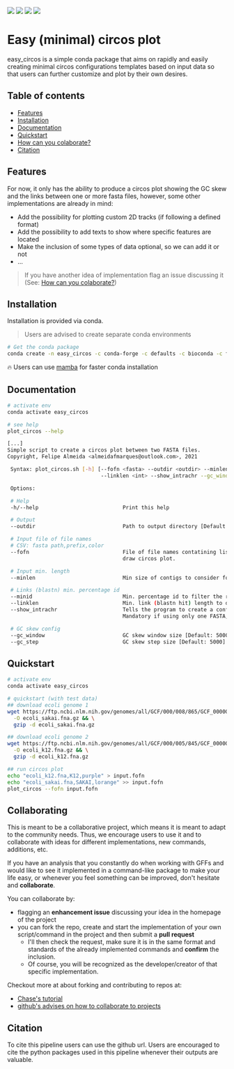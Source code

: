 ![](https://anaconda.org/falmeida/easy_circos/badges/version.svg) ![](https://anaconda.org/falmeida/easy_circos/badges/latest_release_date.svg) ![](https://anaconda.org/falmeida/easy_circos/badges/platforms.svg) ![](https://anaconda.org/falmeida/easy_circos/badges/installer/conda.svg)

# Easy (minimal) circos plot

easy_circos is a simple conda package that aims on rapidly and easily creating minimal circos configurations templates based on input data so that users can further customize and plot by their own desires.

## Table of contents

* [Features](https://github.com/fmalmeida/easy_circos#features)
* [Installation](https://github.com/fmalmeida/easy_circos#installation)
* [Documentation](https://github.com/fmalmeida/easy_circos#documentation)
* [Quickstart](https://github.com/fmalmeida/easy_circos#quickstart)
* [How can you colaborate?](https://github.com/fmalmeida/easy_circos#collaborating)
* [Citation](https://github.com/fmalmeida/easy_circos#citation)

## Features

For now, it only has the ability to produce a circos plot showing the GC skew and the links between one or more fasta files, however, some other implementations are already in mind:

* Add the possibility for plotting custom 2D tracks (if following a defined format)
* Add the possibility to add texts to show where specific features are located
* Make the inclusion of some types of data optional, so we can add it or not
* ...

> If you have another idea of implementation flag an issue discussing it (See: [How can you colaborate?](https://github.com/fmalmeida/easy_circos#collaborating))

## Installation

Installation is provided via conda.

> Users are advised to create separate conda environments

```bash
# Get the conda package
conda create -n easy_circos -c conda-forge -c defaults -c bioconda -c falmeida -c anaconda easy_circos
```

:fire: Users can use [mamba](https://github.com/mamba-org/mamba) for faster conda installation

## Documentation

```bash
# activate env
conda activate easy_circos

# see help
plot_circos --help

[...]
Simple script to create a circos plot between two FASTA files.
Copyright, Felipe Almeida <almeidafmarques@outlook.com>, 2021

 Syntax: plot_circos.sh [-h] [--fofn <fasta> --outdir <outdir> --minlen <int> --minid <int>
                              --linklen <int> --show_intrachr --gc_window <int> --gc_step <int>]

 Options:

 # Help
 -h/--help                           Print this help

 # Output
 --outdir                            Path to output directory [Default: ./results]

 # Input file of file names
 # CSV: fasta path,prefix,color
 --fofn                              File of file names contatining list of fastas to
                                     draw circos plot.

 # Input min. length
 --minlen                            Min size of contigs to consider for plot [Default: 10000]

 # Links (blastn) min. percentage id
 --minid                             Min. percentage id to filter the results of blastn to draw links [Default: 85]
 --linklen                           Min. link (blastn hit) length to display in plot [Default: 5000]
 --show_intrachr                     Tells the program to create a conf file showing intra chr links [Default: false]
                                     Mandatory if using only one FASTA, otherwise, links will not be shown.

 # GC skew config
 --gc_window                         GC skew window size [Default: 5000]
 --gc_step                           GC skew step size [Default: 5000]
```

## Quickstart

```bash
# activate env
conda activate easy_circos

# quickstart (with test data)
## download ecoli genome 1
wget https://ftp.ncbi.nlm.nih.gov/genomes/all/GCF/000/008/865/GCF_000008865.2_ASM886v2/GCF_000008865.2_ASM886v2_genomic.fna.gz \
  -O ecoli_sakai.fna.gz && \
  gzip -d ecoli_sakai.fna.gz

## download ecoli genome 2
wget https://ftp.ncbi.nlm.nih.gov/genomes/all/GCF/000/005/845/GCF_000005845.2_ASM584v2/GCF_000005845.2_ASM584v2_genomic.fna.gz \
  -O ecoli_k12.fna.gz && \
  gzip -d ecoli_k12.fna.gz

## run circos plot
echo "ecoli_k12.fna,K12,purple" > input.fofn
echo "ecoli_sakai.fna,SAKAI,lorange" >> input.fofn
plot_circos --fofn input.fofn
```

## Collaborating

This is meant to be a collaborative project, which means it is meant to adapt to the community needs. Thus, we encourage users to use it and to collaborate with ideas for different implementations, new commands, additions, etc.

If you have an analysis that you constantly do when working with GFFs and would like to see it implemented in a command-like package to make your life easy, or whenever you feel something can be improved, don't hesitate and **collaborate**.

You can collaborate by:

* flagging an **enhancement issue** discussing your idea in the homepage of the project
* you can fork the repo, create and start the implementation of your own script/command in the project and then submit a **pull request**
    * I'll then check the request, make sure it is in the same format and standards of the already implemented commands and **confirm** the inclusion.
    * Of course, you will be recognized as the developer/creator of that specific implementation.

Checkout more at about forking and contributing to repos at:

* [Chase's tutorial](https://gist.github.com/Chaser324/ce0505fbed06b947d962)
* [github's advises on how to collaborate to projects](https://docs.github.com/en/free-pro-team@latest/github/collaborating-with-issues-and-pull-requests)

## Citation

To cite this pipeline users can use the github url. Users are encouraged to cite the python packages used in this pipeline whenever their outputs are valuable.
